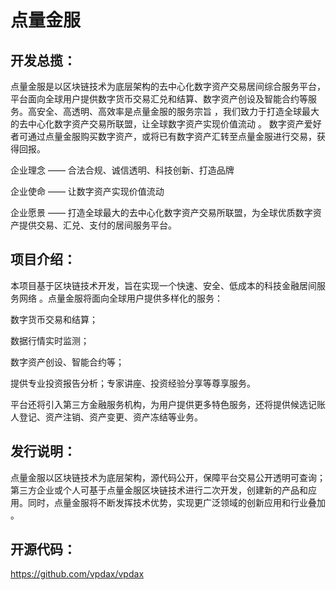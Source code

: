 # 点量金服
## 开发总揽：
点量金服是以区块链技术为底层架构的去中心化数字资产交易居间综合服务平台， 平台面向全球用户提供数字货币交易汇兑和结算、数字资产创设及智能合约等服务。高安全、高透明、高效率是点量金服的服务宗旨 ，我们致力于打造全球最大的去中心化数字资产交易所联盟，让全球数字资产实现价值流动 。
数字资产爱好者可通过点量金服购买数字资产，或将已有数字资产汇转至点量金服进行交易，获得回报。

企业理念 —— 合法合规、诚信透明、科技创新、打造品牌

企业使命 —— 让数字资产实现价值流动

企业愿景 —— 打造全球最大的去中心化数字资产交易所联盟，为全球优质数字资产提供交易、汇兑、支付的居间服务平台。

## 项目介绍：
本项目基于区块链技术开发，旨在实现一个快速、安全、低成本的科技金融居间服务网络 。点量金服将面向全球用户提供多样化的服务：

数字货币交易和结算；

数据行情实时监测；

数字资产创设、智能合约等；

提供专业投资报告分析；专家讲座、投资经验分享等尊享服务。

平台还将引入第三方金融服务机构，为用户提供更多特色服务，还将提供候选记账人登记、资产注销、资产变更、资产冻结等业务。

## 发行说明：
点量金服以区块链技术为底层架构，源代码公开，保障平台交易公开透明可查询；第三方企业或个人可基于点量金服区块链技术进行二次开发，创建新的产品和应用。同时，点量金服将不断发挥技术优势，实现更广泛领域的创新应用和行业叠加 。

## 开源代码：
https://github.com/vpdax/vpdax
